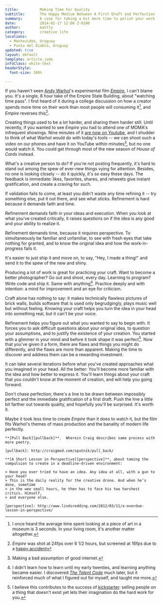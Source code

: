 ```yaml
---
title:          Making Time For Quality
subtitle:       The Happy Medium Between A First Draft and Perfection
summary:        A case for taking a bit more time to polish your work
date:           2014-02-17 12:00 Z-0200
author:         mattly
category:       creative life
locations:
  - Montevideo, Uruguay
  - Punta del Diablo, Uruguay
updated: true
layout: default
template: article.jade
infoClass: white-text
headerStyle:
  font-size: 300%

---
```


If you haven't seen [Andy Warhol][warhol]'s experimental film *[Empire][]*, I can't blame you.  It's a single, 8 hour take of the Empire State Building, about "watching time pass".  I first heard of it during a college discussion on how a creator spends more time on their work than most people will consuming it[^art-length], and *Empire* reverses this[^empire-length].

[warhol]: https://en.wikipedia.org/wiki/Andy_Warhol
[empire]: https://en.wikipedia.org/wiki/Empire_(1964_film)

[^art-length]: I once heard the average time spent looking at a piece of art in a museum is 3 seconds.  In your living room, it's another matter altogether.

[^empire-length]: *Empire* was shot at 24fps over 6 1/2 hours, but screened at 16fps due to a [happy accident](http://www.urbandictionary.com/define.php?term=happy%20accident)

Creating things used to be a lot harder, and sharing them harder still.  Until recently, if you wanted to see *Empire* you had to attend one of MOMA's infrequent showings.  Nine minutes of it [are now on Youtube][empire-youtube], and I shudder to think of what Warhol would do with today's tools -- we can shoot such a video on our phones and have it on YouTube within minutes[^internet], but no one would watch it.  You could get through most of the new season of *House of Cards* instead.

[empire-youtube]: https://www.youtube.com/watch?v=-sSsWj2HWk0

[^internet]: Making a bad assumption of good internet.

What's a creative person to do?  If you're not posting frequently, it's hard to stand out among the spew of ever-new things vying for attention.  Besides, no one is looking closely -- do it quickly, it's so easy these days.  The feedback is immediate: likes, favorites, shares, and retweets give instant gratification, and create a craving for such.

If validation fails to come, at least you didn't waste any time refining it -- try something else, put it out there, and see what sticks.  Refinement is hard because it demands faith and time.

Refinement demands faith in your ideas and execution.  When you look at what you've created critically, it raises questions on if the idea is any good and your ability to realize it.

Refinement demands time, because it requires perspective.  To simultaneously be familiar and unfamiliar, to see with fresh eyes that take nothing for granted, and to know the original idea and how the work-in-progress fails it.

It's easier to just ship it and move on, to say, "Hey, I made a thing!" and send it to the spew of the new and shiny.

Producing a lot of work is great for practicing your craft.  Want to become a better photographer?  Go out and shoot, every day.  Learning to program?  Write code and ship it.  Same with anything[^talent-code].  Practice deeply and with intention: a mind for improvement and an eye for criticism.

[^talent-code]: I didn't learn how to learn until my early twenties, and learning anything became easier.  I discovered *[The Talent Code](http://thetalentcode.com/book/)* much later, but it reinforced much of what I figured out for myself, and taught me more.

Craft alone has nothing to say: it makes technically flawless pictures of brick walls, builds software that is used only begrudgingly, plays music well but without feeling.  Knowing your craft helps you turn the idea in your head into something real, but it can't be your voice.  

Refinement helps you figure out what you wanted to say to begin with.  It forces you to ask difficult questions about your original idea, to question your assumptions, and to justify the existence of your creation.  You started with a glimmer in your mind and before it took shape it was perfect[^ks].  Now that you've given it a form, there are flaws and things you might do differently, and the flaws are more than apparent.  Making the time to discover and address them can be a rewarding investment.

[^ks]: I believe this contributes to the success of [kickstarter](https://www.kickstarter.com/blog/kickstarter-is-not-a-store): selling people on a thing that doesn't exist yet lets their imagination do the hard work for you.

It can take several iterations before what you've created approaches what you imagined in your head.  All the better: You'll become more familiar with the idea and how better to express it.  You'll learn things about your craft that you couldn't know at the moment of creation, and will help you going forward.

Don't chase perfection; there's a line to be drawn between impossibly perfect and the immediate gratification of a first draft.  Push the line a little bit farther out towards quality, and hopefully you'll be surprised.  It's worth it.

Maybe it took less time to create *Empire* than it does to watch it, but the film fits Warhol's themes of mass production and the banality of modern life perfectly.

~~~ Further Reading
**[Pull Back][pullback]**.  Wherein Craig describes same process with more poetry.

[pullback]: http://craigmod.com/sputnik/pull_back/

**[A Short Lesson in Perspective][perspective]**, about taming the compulsion to create in a deadline-driven environment:

> Have you ever tried to have an idea. Any idea at all, with a gun to your head?
> This is the daily reality for the creative drone. And when he’s done, sometime
> in the wee small hours, he then has to face his two harshest critics. Himself,
> and everyone else.

[perspective]: http://www.lindsredding.com/2012/03/11/a-overdue-lesson-in-perspective/
